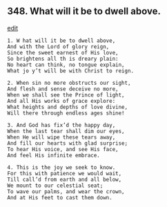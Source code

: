 
## 348.  What will it be to dwell above.
[edit](https://docs.google.com/document/d/1zY6mbHRJnw1ohTBQybPx7ScXTfybA3oj/edit?mode=html)



    1. W hat will it be to dwell above,
    And with the Lord of glory reign, 
    Since the sweet earnest of His love,
    So brightens all th is dreary plain:
    No heart can think, no tongue explain, 
    What jo y’t will be with Christ to reign.

    2. When sin no more obstructs our sight,
    And flesh and sense deceive no more, 
    When we shall see the Prince of light, 
    And all His works of grace explore: 
    What heights and depths of love divine, 
    Will there through endless ages shine!

    3. And God has fix’d the happy day,
    When the last tear shall dim our eyes, 
    When He will wipe these tears away, 
    And fill our hearts with glad surprise; 
    To hear His voice, and see His face,
    And feel His infinite embrace.

    4. This is the joy we seek to know.
    For this with patience we would wait, 
    Till call’d from earth and all below,
    We mount to our celestial seat;
    To wave our palms, and wear the crown, 
    And at His feet to cast them down.
